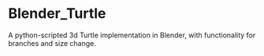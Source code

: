 # Blender_Turtle
A python-scripted 3d Turtle implementation in Blender, with functionality for branches and size change.




